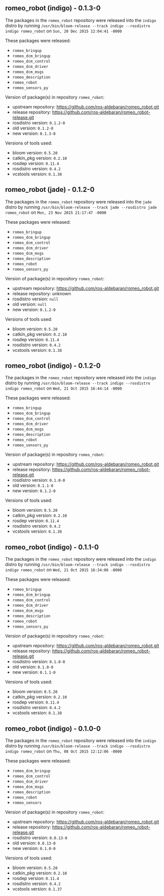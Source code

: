 ## romeo_robot (indigo) - 0.1.3-0

The packages in the `romeo_robot` repository were released into the `indigo` distro by running `/usr/bin/bloom-release --track indigo --rosdistro indigo romeo_robot` on `Sun, 20 Dec 2015 12:04:41 -0000`

These packages were released:
- `romeo_bringup`
- `romeo_dcm_bringup`
- `romeo_dcm_control`
- `romeo_dcm_driver`
- `romeo_dcm_msgs`
- `romeo_description`
- `romeo_robot`
- `romeo_sensors_py`

Version of package(s) in repository `romeo_robot`:
- upstream repository: https://github.com/ros-aldebaran/romeo_robot.git
- release repository: https://github.com/ros-aldebaran/romeo_robot-release.git
- rosdistro version: `0.1.2-0`
- old version: `0.1.2-0`
- new version: `0.1.3-0`

Versions of tools used:
- bloom version: `0.5.20`
- catkin_pkg version: `0.2.10`
- rosdep version: `0.11.4`
- rosdistro version: `0.4.2`
- vcstools version: `0.1.38`


## romeo_robot (jade) - 0.1.2-0

The packages in the `romeo_robot` repository were released into the `jade` distro by running `/usr/bin/bloom-release --track jade --rosdistro jade romeo_robot` on `Mon, 23 Nov 2015 21:17:47 -0000`

These packages were released:
- `romeo_bringup`
- `romeo_dcm_bringup`
- `romeo_dcm_control`
- `romeo_dcm_driver`
- `romeo_dcm_msgs`
- `romeo_description`
- `romeo_robot`
- `romeo_sensors_py`

Version of package(s) in repository `romeo_robot`:
- upstream repository: https://github.com/ros-aldebaran/romeo_robot.git
- release repository: unknown
- rosdistro version: `null`
- old version: `null`
- new version: `0.1.2-0`

Versions of tools used:
- bloom version: `0.5.20`
- catkin_pkg version: `0.2.10`
- rosdep version: `0.11.4`
- rosdistro version: `0.4.2`
- vcstools version: `0.1.38`


## romeo_robot (indigo) - 0.1.2-0

The packages in the `romeo_robot` repository were released into the `indigo` distro by running `/usr/bin/bloom-release --track indigo --rosdistro indigo romeo_robot` on `Wed, 21 Oct 2015 16:44:14 -0000`

These packages were released:
- `romeo_bringup`
- `romeo_dcm_bringup`
- `romeo_dcm_control`
- `romeo_dcm_driver`
- `romeo_dcm_msgs`
- `romeo_description`
- `romeo_robot`
- `romeo_sensors_py`

Version of package(s) in repository `romeo_robot`:
- upstream repository: https://github.com/ros-aldebaran/romeo_robot.git
- release repository: https://github.com/ros-aldebaran/romeo_robot-release.git
- rosdistro version: `0.1.0-0`
- old version: `0.1.1-0`
- new version: `0.1.2-0`

Versions of tools used:
- bloom version: `0.5.20`
- catkin_pkg version: `0.2.10`
- rosdep version: `0.11.4`
- rosdistro version: `0.4.2`
- vcstools version: `0.1.38`


## romeo_robot (indigo) - 0.1.1-0

The packages in the `romeo_robot` repository were released into the `indigo` distro by running `/usr/bin/bloom-release --track indigo --rosdistro indigo romeo_robot` on `Wed, 21 Oct 2015 16:34:06 -0000`

These packages were released:
- `romeo_bringup`
- `romeo_dcm_bringup`
- `romeo_dcm_control`
- `romeo_dcm_driver`
- `romeo_dcm_msgs`
- `romeo_description`
- `romeo_robot`
- `romeo_sensors_py`

Version of package(s) in repository `romeo_robot`:
- upstream repository: https://github.com/ros-aldebaran/romeo_robot.git
- release repository: https://github.com/ros-aldebaran/romeo_robot-release.git
- rosdistro version: `0.1.0-0`
- old version: `0.1.0-0`
- new version: `0.1.1-0`

Versions of tools used:
- bloom version: `0.5.20`
- catkin_pkg version: `0.2.10`
- rosdep version: `0.11.4`
- rosdistro version: `0.4.2`
- vcstools version: `0.1.38`


## romeo_robot (indigo) - 0.1.0-0

The packages in the `romeo_robot` repository were released into the `indigo` distro by running `/usr/bin/bloom-release --track indigo --rosdistro indigo romeo_robot` on `Thu, 08 Oct 2015 12:12:06 -0000`

These packages were released:
- `romeo_dcm_bringup`
- `romeo_dcm_control`
- `romeo_dcm_driver`
- `romeo_dcm_msgs`
- `romeo_description`
- `romeo_robot`
- `romeo_sensors`

Version of package(s) in repository `romeo_robot`:
- upstream repository: https://github.com/ros-aldebaran/romeo_robot.git
- release repository: https://github.com/ros-aldebaran/romeo_robot-release.git
- rosdistro version: `0.0.13-0`
- old version: `0.0.13-0`
- new version: `0.1.0-0`

Versions of tools used:
- bloom version: `0.5.20`
- catkin_pkg version: `0.2.10`
- rosdep version: `0.11.4`
- rosdistro version: `0.4.2`
- vcstools version: `0.1.37`


